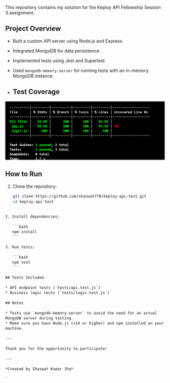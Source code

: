 
This repository contains my solution for the Keploy API Fellowship Session 3 assignment.

## Project Overview

- Built a custom API server using Node.js and Express.
- Integrated MongoDB for data persistence.
- Implemented tests using Jest and Supertest.
- Used `mongodb-memory-server` for running tests with an in-memory MongoDB instance.

- ## Test Coverage

![Test Coverage](coverage.png)


## How to Run

1. Clone the repository:

   ```bash
   git clone https://github.com/shaswat770/keploy-api-test.git
   cd keploy-api-test
````

2. Install dependencies:

   ```bash
   npm install
   ```

3. Run tests:

   ```bash
   npm test
   ```

## Tests Included

* API endpoint tests (`tests/api.test.js`)
* Business logic tests (`tests/logic.test.js`)

## Notes

* Tests use `mongodb-memory-server` to avoid the need for an actual MongoDB server during testing.
* Make sure you have Node.js (v14 or higher) and npm installed on your machine.

---

Thank you for the opportunity to participate!

---

*Created by Shaswat Kumar Jha*

`
